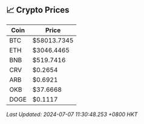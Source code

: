 ## 📈 Crypto Prices

| Coin | Price |
| ---- | ----- |
| BTC | $58013.7345 |
| ETH | $3046.4465 |
| BNB | $519.7416 |
| CRV | $0.2654 |
| ARB | $0.6921 |
| OKB | $37.6668 |
| DOGE | $0.1117 |

_Last Updated: 2024-07-07 11:30:48.253 +0800 HKT_